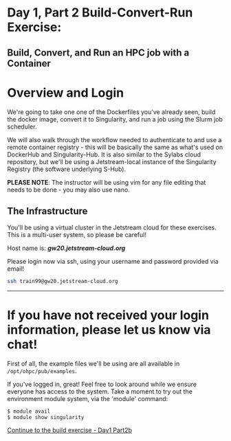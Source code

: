 # Day 1, Part 2 Build-Convert-Run Exercise: 
## Build, Convert, and Run an HPC job with a Container

# Overview and Login

We're going to take one one of the Dockerfiles you've already seen, build the docker image, convert it to Singularity, and run a job using the Slurm job scheduler. 

We will also walk through the workflow needed to authenticate to and use a remote container registry - this will be basically the  same as what's used on DockerHub and Singularity-Hub.  It is also similar to the Sylabs cloud repository, but we'll be using a 
Jetstream-local instance of the Singularity Registry (the software underlying S-Hub).

**PLEASE NOTE**: The instructor will be using vim for any file editing that needs to be done - you may also use nano. 

## The Infrastructure

You'll be using a virtual cluster in the Jetstream cloud for these exercises. This is a multi-user system, so please be careful!

Host name is: ***gw20.jetstream-cloud.org***

Please login now via ssh, using your username and password provided via email!

``` bash
ssh train99@gw20.jetstream-cloud.org
```

-----
**If you have not received your login information, please let us know via chat!**
=====

First of all, the example files we'll be using are all available in `/opt/ohpc/pub/examples`.

If you've logged in, great! Feel free to look around while we ensure everyone has access to the system.
Take a moment to try out the environment module system, via the 'module' command:
```
$ module avail
$ module show singularity
```

[Continue to the build exercise - Day1 Part2b](https://github.com/XSEDE/Container_Tutorial/blob/master/Gateways2020/Day1%20Ex%201%20Part%20B%20-%20Docker%20Build.md)
